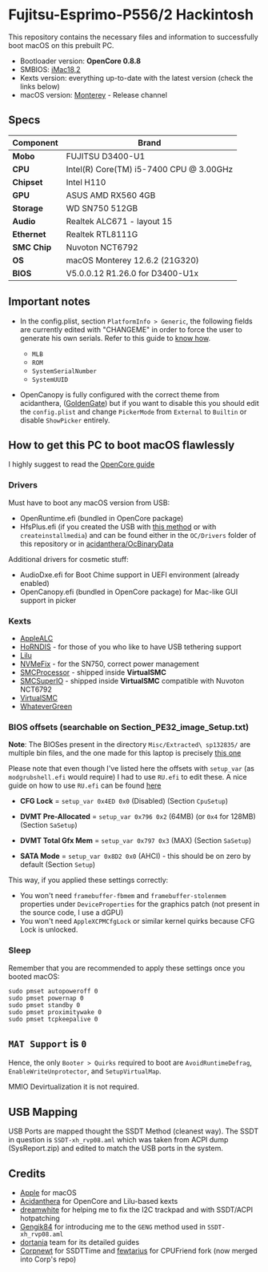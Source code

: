 # Fujitsu-Esprimo-P556/2 Hackintosh
This repository contains the necessary files and information to successfully boot macOS on this prebuilt PC.

- Bootloader version: **OpenCore 0.8.8**
- SMBIOS: [iMac18,2](https://everymac.com/systems/apple/imac/specs/imac-core-i5-3.0-21-inch-aluminum-retina-4k-mid-2017-specs.html)
- Kexts version: everything up-to-date with the latest version (check the links below)
- macOS version: [Monterey](https://www.apple.com/macos/monterey) - Release channel


## Specs

| Component      | Brand                                     |
|----------------|-------------------------------------------|
| **Mobo**       |  FUJITSU D3400-U1                         |
| **CPU**        |  Intel(R) Core(TM) i5-7400 CPU @ 3.00GHz  |
| **Chipset**    |  Intel H110                               |
| **GPU**        |  ASUS AMD RX560 4GB                       |
| **Storage**    |  WD SN750 512GB                           |
| **Audio**      |  Realtek ALC671 - layout 15               |
| **Ethernet**   |  Realtek RTL8111G                         |
| **SMC Chip**   |  Nuvoton NCT6792                          |
| **OS**         |  macOS Monterey 12.6.2 (21G320)           |
| **BIOS**       |  V5.0.0.12 R1.26.0 for D3400-U1x          |


## Important notes

- In the config.plist, section `PlatformInfo > Generic`, the following fields are currently edited with "CHANGEME" in order to force the user to generate his own serials. Refer to this guide to [know how](https://dortania.github.io/OpenCore-Install-Guide/config-laptop.plist/icelake.html#platforminfo). 
  - `MLB`
  - `ROM`
  - `SystemSerialNumber` 
  - `SystemUUID`


- OpenCanopy is fully configured with the correct theme from acidanthera, ([GoldenGate](https://dortania.github.io/OpenCanopy-Gallery/ocbinary.html#set-1-goldengate)) but if you want to disable this you should edit the `config.plist` and change `PickerMode` from `External` to `Builtin` or disable `ShowPicker` entirely.


## How to get this PC to boot macOS flawlessly

I highly suggest to read the [OpenCore guide](https://dortania.github.io/OpenCore-Install-Guide/)

### Drivers

Must have to boot any macOS version from USB:

* OpenRuntime.efi (bundled in OpenCore package)
* HfsPlus.efi (if you created the USB with [this method](https://dortania.github.io/OpenCore-Install-Guide/installer-guide/mac-install-recovery.html#legacy-macos-online-method) or with `createinstallmedia`) and can be found either in the `OC/Drivers` folder of this repository or in [acidanthera/OcBinaryData](https://github.com/acidanthera/OcBinaryData/blob/master/Drivers/HfsPlus.efi)

Additional drivers for cosmetic stuff:

* AudioDxe.efi for Boot Chime support in UEFI environment (already enabled)
* OpenCanopy.efi (bundled in OpenCore package) for Mac-like GUI support in picker

### Kexts

* [AppleALC](https://github.com/acidanthera/AppleALC/releases/latest)
* [HoRNDIS](https://github.com/jwise/HoRNDIS/releases/latest) - for those of you who like to have USB tethering support
* [Lilu](https://github.com/acidanthera/Lilu/releases/latest)
* [NVMeFix](https://github.com/acidanthera/NVMeFix/releases/latest) - for the SN750, correct power management
* [SMCProcessor](https://github.com/acidanthera/VirtualSMC/releases/latest) - shipped inside **VirtualSMC**
* [SMCSuperIO](https://github.com/acidanthera/VirtualSMC/releases/latest) - shipped inside **VirtualSMC** compatible with Nuvoton NCT6792 
* [VirtualSMC](https://github.com/acidanthera/VirtualSMC/releases/latest) 
* [WhateverGreen](https://github.com/acidanthera/WhateverGreen/releases/latest)

 ### BIOS offsets (searchable on Section_PE32_image_Setup.txt)
 
 **Note**: The BIOSes present in the directory `Misc/Extracted\ sp132835/` are multiple bin files, and the one made for this laptop is precisely [this one](https://github.com/1alessandro1/HP-laptop-15s-fq1034nl-ice-lake/blob/main/Misc/BIOS/BIOS_F.23_HP_086C9/Extracted%20sp135993/086C8.bin)
 
 Please note that even though I've listed here the offsets with `setup_var` (as `modgrubshell.efi` would require) I had to use `RU.efi` to edit these. A nice guide on how to use `RU.efi` can be found [here](https://www.macos86.it/topic/4523-guida-come-modificare-le-impostazioni-nascoste-del-bios-su-pc-con-firmware-uefi/)
 
 
- **CFG Lock** = `setup_var 0x4ED 0x0` (Disabled) (Section `CpuSetup`)
 
- **DVMT Pre-Allocated** = `setup_var 0x796 0x2` (64MB) (or `0x4` for 128MB) (Section `SaSetup`)
 
- **DVMT Total Gfx Mem** = `setup_var 0x797 0x3` (MAX) (Section `SaSetup`)
 
- **SATA Mode** = `setup_var 0x8D2 0x0` (AHCI) - this should be on zero by default (Section `Setup`)


This way, if you applied these settings correctly: 
- You won't need `framebuffer-fbmem` and `framebuffer-stolenmem` properties under `DeviceProperties` for the graphics patch (not present in the source code, I use a dGPU)
- You won't need `AppleXCPMCfgLock` or similar kernel quirks because CFG Lock is unlocked.
  
### Sleep

Remember that you are recommended to apply these settings once you booted macOS:

```
sudo pmset autopoweroff 0
sudo pmset powernap 0
sudo pmset standby 0
sudo pmset proximitywake 0
sudo pmset tcpkeepalive 0
```

## `MAT Support` is `0`

Hence, the only `Booter > Quirks` required to boot are `AvoidRuntimeDefrag`, `EnableWriteUnprotector`, and `SetupVirtualMap`.

MMIO Devirtualization it is not required.

## USB Mapping

USB Ports are mapped thought the SSDT Method (cleanest way). The SSDT in question is `SSDT-xh_rvp08.aml` which was taken from ACPI dump (SysReport.zip) and edited to match the USB ports in the system.

## Credits

* [Apple](https://apple.com) for macOS
* [Acidanthera](https://github.com/Acidanthera) for OpenCore and Lilu-based kexts 
* [dreamwhite](https://github.com/dreamwhite) for helping me to fix the I2C trackpad and with SSDT/ACPI hotpatching
* [Gengik84](https://www.macos86.it/profile/1-gengik84/) for introducing me to the `GENG` method used in `SSDT-xh_rvp08.aml`
* [dortania](https://github.com/dortania) team for its detailed guides
* [Corpnewt](https://github.com/CorpNewt) for SSDTTime and [fewtarius](https://github.com/fewtarius) for CPUFriend fork (now merged into Corp's repo)
